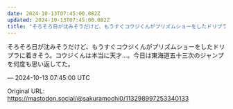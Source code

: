 ```yaml
---
date: 2024-10-13T07:45:00.082Z
updated: 2024-10-13T07:45:00.082Z
title: "そろそろ日が沈みそうだけど、もうすぐコウジくんがプリズムショーをしたドリプラに着[...]"
---
```


<p>そろそろ日が沈みそうだけど、もうすぐコウジくんがプリズムショーをしたドリプラに着きそう。コウジくんは本当に天才…。今日は東海道五十三次のジャンプを何度も思い返してた。</p>

&mdash; 2024-10-13 07:45:00 UTC

Original URL: https://mastodon.social/@sakuramochi0/113298997253340133
